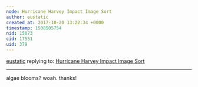 ```yaml
---
node: Hurricane Harvey Impact Image Sort 
author: eustatic
created_at: 2017-10-20 13:22:34 +0000
timestamp: 1508505754
nid: 15073
cid: 17551
uid: 379
---
```




[eustatic](../profile/eustatic) replying to: [Hurricane Harvey Impact Image Sort ](../notes/Zengirl2/10-20-2017/replication-harvey-impact-image-sort)

----
algae blooms?  woah.  thanks!